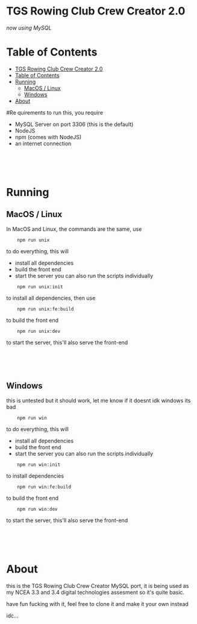 # TGS Rowing Club Crew Creator 2.0
_now using MySQL_

# Table of Contents
- [TGS Rowing Club Crew Creator 2.0](#tgs-rowing-club-crew-creator-20)
- [Table of Contents](#table-of-contents)
- [Running](#running)
	- [MacOS / Linux](#macos--linux)
	- [Windows](#windows)
- [About](#about)

#Re quirements
to run this, you require

- MySQL Server on port 3306 (this is the default)
- NodeJS
- npm (comes with NodeJS)
- an internet connection

<br /><br /><br />

# Running
## MacOS / Linux
In MacOS and Linux, the commands are the same, use

```
	npm run unix
```

to do everything, this will
- install all dependencies
- build the front end
- start the server
you can also run the scripts individually

```
	npm run unix:init
```

to install all dependencies, then use

```
	npm run unix:fe:build
```

to build the front end

```
	npm run unix:dev
```

to start the server, this'll also serve the front-end

<br /><br /><br />

## Windows
this is untested but it should work, let me know if it doesnt idk windows its bad

```
	npm run win
```

to do everything, this will
- install all dependencies
- build the front end
- start the server
you can also run the scripts individually

```
	npm run win:init
```

to install dependencies

```
	npm run win:fe:build
```

to build the front end

```
	npm run win:dev
```

to start the server, this'll also serve the front-end

<br /><br /><br />

# About

this is the TGS Rowing Club Crew Creator MySQL port, it is being used as my NCEA 3.3 and 3.4 digital technologies assesment so it's quite basic.

have fun fucking with it, feel free to clone it and make it your own instead

idc...